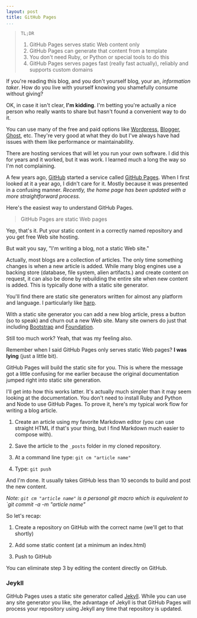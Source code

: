 ```yaml
---
layout: post  
title: GitHub Pages
...
```

> `TL;DR`
>
> 1. GitHub Pages serves static Web content only
> 2. GitHub Pages can generate that content from a template
> 3. You don't need Ruby, or Python or special tools to do this
> 4. GitHub Pages serves pages fast (really fast actually), reliably and supports custom domains

If you're reading this blog, and you don't yourself blog, your an, *information taker*. How do you live with yourself knowing you shamefully consume without giving?

OK, in case it isn't clear, **I'm kidding**. I'm betting you're actually a nice person who really wants to share but hasn't found a convenient way to do it.

You can use many of the free and paid options like [Wordpress](https://wordpress.org/), [Blogger](https://www.blogger.com), [Ghost](https://ghost.org/), etc. They're very good at what they do but I've always have had issues with them like performance or maintainability.

There are hosting services that will let you run your own software. I did this for years and it worked, but it was work. I learned much a long the way so I'm not complaining.

A few years ago, [GitHub](https://github.com/) started a service called [GitHub Pages](https://pages.github.com/). When I first looked at it a year ago, I didn't care for it. Mostly because it was presented in a confusing manner. *Recently, the home page has been updated with a more straightforward process.*

Here's the easiest way to understand GitHub Pages.

> GitHub Pages are static Web pages

Yep, that's it. Put your static content in a correctly named repository and you get free Web site hosting.

But wait you say, "I'm writing a blog, not a static Web site."

Actually, most blogs are a collection of articles. The only time something changes is when a new article is added. While many blog engines use a backing store (database, file system, alien artifacts.) and create content on request, it can also be done by rebuilding the entire site when new content is added. This is typically done with a static site generator.

You'll find there are static site generators written for almost any platform and language. I particularly like [harp](http://harpjs.com/).

With a static site generator you can add a new blog article, press a button (so to speak) and churn out a new Web site. Many site owners do just that including [Bootstrap](http://getbootstrap.com/) and [Foundation](http://foundation.zurb.com/).

Still too much work? Yeah, that was my feeling also.

Remember when I said GitHub Pages only serves static Web pages? **I was lying** (just a little bit).

GitHub Pages will build the static site for you. This is where the message got a little confusing for me earlier because the original documentation jumped right into static site generation.

I'll get into how this works latter. It's actually much simpler than it may seem looking at the documentation. You don't need to install Ruby and Python and Node to use GitHub Pages. To prove it, here's my typical work flow for writing a blog article.

 1. Create an article using my favorite Markdown editor (you can use straight HTML if that's your thing, but I find Markdown much easier to compose with).
 
 2. Save the article to the `_posts` folder in my cloned repository.
 
 3. At a command line type: `git cm "article name"`
 
 4. Type: `git push`

And I'm done. It usually takes GitHub less than 10 seconds to build and post the new content.

*Note: `git cm "article name"` is a personal git macro which is equivalent to `git commit -a -m "article name"*

So let's recap:

 1. Create a repository on GitHub with the correct name (we'll get to that shortly)

 2. Add some static content (at a minimum an index.html)

 3. Push to GitHub

You can eliminate step 3 by editing the content directly on GitHub.

### Jeykll

GitHub Pages uses a static site generator called [Jekyll](http://jekyllrb.com/). While you can use any site generator you like, the advantage of Jekyll is that GitHub Pages will process your repository using Jekyll any time that repository is updated.